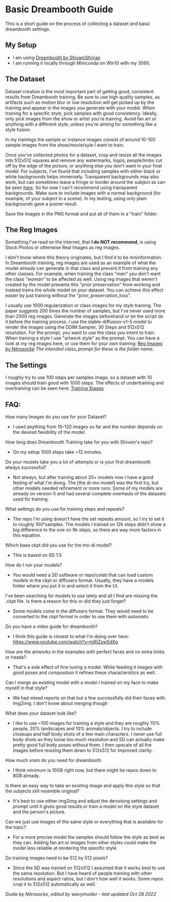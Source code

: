 # Basic Dreambooth Guide
This is a short guide on the process of collecting a dataset and basic dreambooth settings.

## My Setup
- I am using [Dreambooth by ShivamShrirao](https://github.com/ShivamShrirao/diffusers/tree/main/examples/dreambooth)
- I am running it locally through Miniconda on Win10 with my 3090.


## The Dataset
Dataset creation is the most important part of getting good, consistent results from Dreambooth training. Be sure to use high quality samples, as artifacts such as motion blur or low resolution will get picked up by the training and appear in the images you generate with your model. When training for a specific style, pick samples with good consistency. Ideally, only pick images from the show or artist you're training. Avoid fan art or anything with a different style, unless you're aiming for something like a style fusion.

In my trainings the sample or instance images consist of around 10-100 sample images from the show/movie/syle I want to train. 

Once you've collected photos for a dataset, crop and resize all the images into 512x512 squares and remove any watermarks, logos, people/limbs cut off by the edge of the picture, or anything else you don't want in your final model. For subjects, I've found that including samples with either black or white backgrounds helps immensely. Transparent backgrounds may also work, but can sometimes leave a fringe or border around the subject as can be seen [here](https://github.com/nitrosocke/dreambooth-training-guide/blob/main/00008-51251212345620-tile.jpg). So for now I can't recommend using transparent backgrounds. Make sure to include images with a normal background (for example, of your subject in a scene). In my testing, using only plain backgrounds gave a poorer result.

Save the images in the PNG format and put all of them in a "train" folder.

## The Reg Images
Something I've read on the internet, that **I do NOT recommend**, is using Stock Photos or otherwise Real Images as reg images.

I don't know where this theory originates, but I find it to be misinformation. In Dreambooth training, reg images are used as an example of what the model already can generate in that class and prevent it from training any other classes. For example, when training the class _"man"_ you don't want the class _"woman"_ to be affected as well.
Using reg images that weren't created by the model prevents this "prior preservation" from working and instead trains the whole model on your dataset. You can achieve this effect easier by just training without the "prior_preservation_loss".

I usually use 1000 regularization or class images for my style training. The paper suggests 200 times the number of samples, but I've never used more than 2000 reg images. Generate the images beforehand or let the script do it before the training process. I use the stable-diffusion-v1-5 model to render the images using the DDIM Sampler, 30 Steps and 512x512 resolution. For the prompt, you want to use the class you intent to train. When training a style I use "artwork style" as the prompt. You can have a look at my reg images here, or use them for your own training:
[Reg Images by Nitrosocke](https://drive.google.com/drive/folders/19pI70Ilfs0zwz1yYx-Pu8Q9vlOr9975M)
_The intended class_prompt for these is the folder name._

## The Settings
I roughly try to use 100 steps per samples image, so a dataset with 10 images should train good with 1000 steps. The effects of undertraining and overtraining can be seen here: [Training Stages](https://github.com/nitrosocke/dreambooth-training-guide/blob/main/over-under-training-archer.jpg)

## FAQ:

How many Images do you use for your Dataset?
- I used anything from 10-120 images so far and the number depends on the desired flexibility of the model.

How long does Dreambooth Training take for you with Shivam's repo?
- On my setup 1000 steps take ~12 minutes.

Do your models take you a lot of attempts or is your first dreambooth always successful?
- Not always, but after training about 20+ models now I have a good feeling of what I'm doing. The [the di-mo model] was the first try, but other models needed refinement or more runs. Some of my models are already on version 5 and had several complete overhauls of the datasets used for training.

What settings do you use for training steps and repeats?
- The repo I'm using doesn’t have the set repeats amount, so I try to set it to roughly 100*samples. The models I trained on 12k steps didn't show a big difference to the one on 9k steps, so there are way more factors in this equation.

Which base ckpt did you use for the mo-di model?
- This is based on SD 1.5

How do I run your models?
- You would need a SD software or repo/colab that can load custom models in the ckpt or diffusers format. Usually, they have a models folder where you put it in and select it from the UI.

I've been searching for models to use lately and all I find are missing the .ckpt file. Is there a reason for this or did they just forget?
- Some models come in the diffusers format. They would need to be converted to the ckpt format in order to use them with automatic

Do you have a video guide for dreambooth?
- I think this guide is closest to what I'm doing over here:
https://www.youtube.com/watch?v=tgRiZzwSdXg


How are the artworks in the examples with perfect faces and no extra limbs or heads?
- That's a side effect of fine tuning a model. While feeding it images with good poses and composition it refines these characteristics as well.

Can I merge an existing model with a model I trained on my face to make myself in that style?
- We had mixed reports on that but a few successfully did their faces with img2img. I don't know about merging though

What does your dataset look like?
- I like to use ~100 images for training a style and they are roughly 70% people, 20% landscapes and 10% animals/objects. I try to include closeups and half body shots of a few main characters. I never use full body shots as they loose too much resolution and SD can actually make pretty good full body poses without them.
I then upscale of all the images before resizing them down to 512x512 for improved clarity.

How much vram do you need for dreambooth
- I think minimum is 10GB right now, but there might be repos down to 8GB already.

Is there an easy way to take an existing image and apply this style so that the subjects still resemble original?
- It's best to use either img2img and adjust the denoising settings and prompt until it gives good results or train a model on the style dataset and the person's picture.

Can we just use images of the same style or everything that is available for the topic?
- For a more precise model the samples should follow the style as best as they can. Adding fan art or images from other styles could make the model less reliable at rendering the specific style.

Do training images need to be 512 by 512 pixels?
- Since the SD was trained on 512x512 I assumed that it works best to use the same resolution. But I have heard of people training with other resolutions and aspect ratios, but I don't how well it works. Some repos crop it to 512x512 automatically as well.



*Guide by Nitrosocke, edited by wavymulder - last updated Oct 28 2022*
